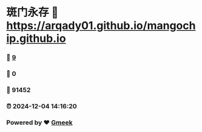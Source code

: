 # 斑门永存 :link: https://arqady01.github.io/mangochip.github.io 
### :page_facing_up: [9](https://arqady01.github.io/mangochip.github.io/tag.html) 
### :speech_balloon: 0 
### :hibiscus: 91452 
### :alarm_clock: 2024-12-04 14:16:20 
### Powered by :heart: [Gmeek](https://github.com/Meekdai/Gmeek)
